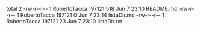 total 2
-rw-r--r-- 1 RobertoTacca 197121 518 Jun  7 23:10 README.md
-rw-r--r-- 1 RobertoTacca 197121   0 Jun  7 23:14 listaDir.md
-rw-r--r-- 1 RobertoTacca 197121  23 Jun  7 23:10 listaDir.txt
